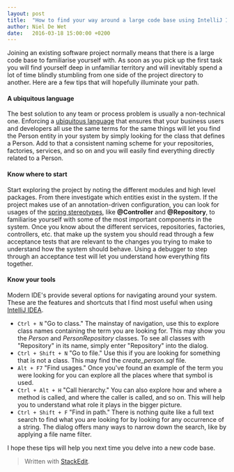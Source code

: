 ```yaml
---
layout: post
title:  "How to find your way around a large code base using IntelliJ IDEA"
author: Niel De Wet
date:   2016-03-18 15:00:00 +0200
---
```


Joining an existing software project normally means that there is a large code
base to familiarise yourself with. As soon as you pick up the first task you
will find yourself deep in unfamiliar territory and will inevitably spend a lot
of time blindly stumbling from one side of the project directory to another.
Here are a few tips that will hopefully illuminate your path.
<!--more-->

#### A ubiquitous language
The best solution to any team or process problem is usually a non-technical
one. Enforcing a [ubiquitous
language](https://en.wikipedia.org/wiki/Domain-driven_design#Building_blocks)
that ensures that your business users and developers all use the same terms for
the same things will let you find the Person entity in your system by simply
looking for the class that defines a Person. Add to that a consistent naming
scheme for your repositories, factories, services, and so on and you will
easily find everything directly related to a Person.

#### Know where to start 
Start exploring the project by noting the different modules and high level
packages. From there investigate which entities exist in the system. If the
project makes use of an annotation-driven configuration, you can look for
usages of the [spring
stereotypes](https://docs.spring.io/spring/docs/current/javadoc-api/org/springframework/stereotype/package-summary.html),
like __@Controller__ and __@Repository__, to familiarise yourself with some of
the most important components in the system. Once you know about the different
services, repositories, factories, controllers, etc. that make up the system
you should read through a few acceptance tests that are relevant to the changes
you trying to make to understand how the system should behave. Using a debugger
to step through an acceptance test will let you understand how everything fits
together.

#### Know your tools
Modern IDE's provide several options for navigating around your system. These
are the features and shortcuts that I find most useful when using [IntelliJ
IDEA](https://www.jetbrains.com/idea/). 

- `Ctrl + N` "Go to class." The mainstay of navigation, use this to explore
  class names containing the term you are looking for. This may show you the
_Person_ and _PersonRepository_ classes. To see all classes with "Repository"
in its name, simply enter "Repository" into the dialog.
- `Ctrl + Shift + N` "Go to file." Use this if you are looking for something
  that is not a class. This may find the _create_person.sql_ file.
- `Alt + F7` "Find usages." Once you've found an example of the term you were
  looking for you can explore all the places where that symbol is used.
- `Ctrl + Alt + H` "Call hierarchy." You can also explore how and where a
  method is called, and where the caller is called, and so on. This will help
you to understand what role it plays in the bigger picture.
- `Ctrl + Shift + F` "Find in path." There is nothing quite like a full text
  search to find what you are looking for by looking for any occurrence of a
string. The dialog offers many ways to narrow down the search, like by applying
a file name filter.

I hope these tips will help you next time you delve into a new code base.

> Written with [StackEdit](https://stackedit.io/).
